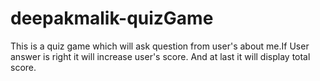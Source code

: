 # deepakmalik-quizGame
This is a quiz game which will ask question from user's about me.If User answer is right it will increase user's score. And at last it will display total score.
